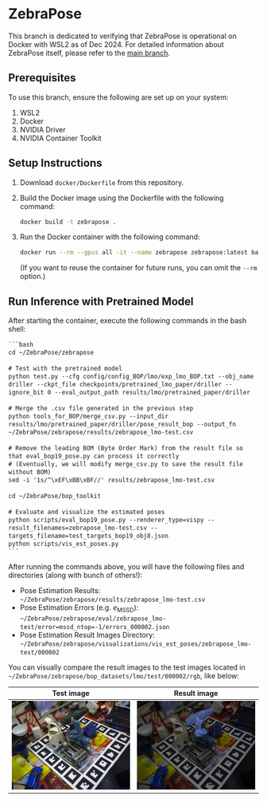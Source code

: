 # ZebraPose

This branch is dedicated to verifying that ZebraPose is operational on Docker with WSL2 as of Dec 2024. For detailed information about ZebraPose itself, please refer to the [main branch](https://github.com/tsuyoshimishina/ZebraPose/tree/main).

## Prerequisites

To use this branch, ensure the following are set up on your system:

1. WSL2
2. Docker
3. NVIDIA Driver
4. NVIDIA Container Toolkit

## Setup Instructions

1. Download `docker/Dockerfile` from this repository.
2. Build the Docker image using the Dockerfile with the following command:

    ```bash
    docker build -t zebrapose .
    ```

3. Run the Docker container with the following command:

    ```bash
    docker run --rm --gpus all -it --name zebrapose zebrapose:latest bash
    ```
    (If you want to reuse the container for future runs, you can omit the `--rm` option.)

## Run Inference with Pretrained Model

After starting the container, execute the following commands in the bash shell:

    ```bash
    cd ~/ZebraPose/zebrapose

    # Test with the pretrained model
    python test.py --cfg config/config_BOP/lmo/exp_lmo_BOP.txt --obj_name driller --ckpt_file checkpoints/pretrained_lmo_paper/driller --ignore_bit 0 --eval_output_path results/lmo/pretrained_paper/driller

    # Merge the .csv file generated in the previous step
    python tools_for_BOP/merge_csv.py --input_dir results/lmo/pretrained_paper/driller/pose_result_bop --output_fn ~/ZebraPose/zebrapose/results/zebrapose_lmo-test.csv

    # Remove the leading BOM (Byte Order Mark) from the result file so that eval_bop19_pose.py can process it correctly
    # (Eventually, we will modify merge_csv.py to save the result file without BOM)
    sed -i '1s/^\xEF\xBB\xBF//' results/zebrapose_lmo-test.csv

    cd ~/ZebraPose/bop_toolkit

    # Evaluate and visualize the estimated poses
    python scripts/eval_bop19_pose.py --renderer_type=vispy --result_filenames=zebrapose_lmo-test.csv --targets_filename=test_targets_bop19_obj8.json
    python scripts/vis_est_poses.py
    ```

After running the commands above, you will have the following files and directories (along with bunch of others!):

- Pose Estimation Results:  
  `~/ZebraPose/zebrapose/results/zebrapose_lmo-test.csv`
- Pose Estimation Errors (e.g. $e_\text{MSSD}$):  
  `~/ZebraPose/zebrapose/eval/zebrapose_lmo-test/error=mssd_ntop=-1/errors_000002.json`
- Pose Estimation Result Images Directory:  
  `~/ZebraPose/zebrapose/visualizations/vis_est_poses/zebrapose_lmo-test/000002`

You can visually compare the result images to the test images located in `~/ZebraPose/zebrapose/bop_datasets/lmo/test/000002/rgb`, like below:

| Test image | Result image |
|----|----|
| ![Test image](pic/000894.png) | ![Result image](pic/000894_000008.jpg) |